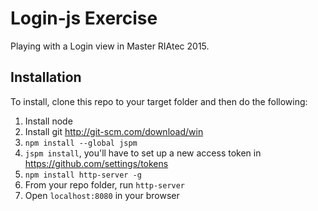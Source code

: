 # Login-js Exercise

Playing with a Login view in Master RIAtec 2015.

## Installation

To install, clone this repo to your target folder and then do the following:

1. Install node
2. Install git http://git-scm.com/download/win
3. `npm install --global jspm`
4. `jspm install`, you'll have to set up a new access token in https://github.com/settings/tokens
5. `npm install http-server -g`
6. From your repo folder, run `http-server`
10. Open `localhost:8080` in your browser

